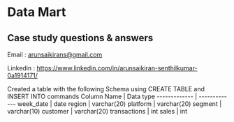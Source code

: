 # Data Mart #
## Case study questions & answers ##
Email : arunsaikirans@gmail.com

Linkedin : https://www.linkedin.com/in/arunsaikiran-senthilkumar-0a1914171/

  Created a table with the following Schema using CREATE TABLE and INSERT INTO commands
                                    Column Name  | Data type
                                    ------------- | -------------
                                    week_date  | date
                                    region  | varchar(20)
                                    platform | varchar(20)
                                    segment | varchar(10)
                                    customer | varchar(20)
                                    transactions | int
                                    sales | int

